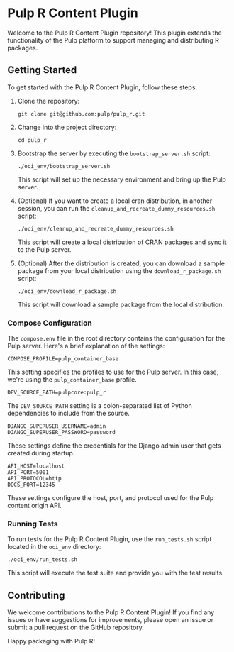 # Pulp R Content Plugin

Welcome to the Pulp R Content Plugin repository! This plugin extends the functionality of the Pulp platform to support managing and distributing R packages.

## Getting Started

To get started with the Pulp R Content Plugin, follow these steps:

1. Clone the repository:
   ```
   git clone git@github.com:pulp/pulp_r.git
   ```

2. Change into the project directory:
   ```
   cd pulp_r
   ```

3. Bootstrap the server by executing the `bootstrap_server.sh` script:
   ```
   ./oci_env/bootstrap_server.sh
   ```
   This script will set up the necessary environment and bring up the Pulp server.

4. (Optional) If you want to create a local cran distribution, in another session, you can run the `cleanup_and_recreate_dummy_resources.sh` script:
   ```
   ./oci_env/cleanup_and_recreate_dummy_resources.sh
   ```
   This script will create a local distribution of CRAN packages and sync it to the Pulp server.

5. (Optional) After the distribution is created, you can download a sample package from your local distribution using the `download_r_package.sh` script:
   ```
   ./oci_env/download_r_package.sh
   ```
   This script will download a sample package from the local distribution.

### Compose Configuration

The `compose.env` file in the root directory contains the configuration for the Pulp server. Here's a brief explanation of the settings:

```
COMPOSE_PROFILE=pulp_container_base
```
This setting specifies the profiles to use for the Pulp server. In this case, we're using the `pulp_container_base` profile.

```
DEV_SOURCE_PATH=pulpcore:pulp_r
```
The `DEV_SOURCE_PATH` setting is a colon-separated list of Python dependencies to include from the source.


```
DJANGO_SUPERUSER_USERNAME=admin
DJANGO_SUPERUSER_PASSWORD=password
```
These settings define the credentials for the Django admin user that gets created during startup.

```
API_HOST=localhost
API_PORT=5001
API_PROTOCOL=http
DOCS_PORT=12345

```
These settings configure the host, port, and protocol used for the Pulp content origin API.

### Running Tests

To run tests for the Pulp R Content Plugin, use the `run_tests.sh` script located in the `oci_env` directory:

```
./oci_env/run_tests.sh
```

This script will execute the test suite and provide you with the test results.

## Contributing

We welcome contributions to the Pulp R Content Plugin! If you find any issues or have suggestions for improvements, please open an issue or submit a pull request on the GitHub repository.

Happy packaging with Pulp R!
